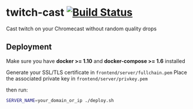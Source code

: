 # twitch-cast [![Build Status](https://travis-ci.org/best-coloc-ever/twitch-cast.svg?branch=master)](https://travis-ci.org/best-coloc-ever/twitch-cast)
Cast twitch on your Chromecast without random quality drops

## Deployment
Make sure you have **docker >= 1.10** and **docker-compose >= 1.6** installed 

Generate your SSL/TLS certificate in `frontend/server/fullchain.pem`
Place the associated private key in `frontend/server/privkey.pem`

then run:
```sh
SERVER_NAME=your_domain_or_ip ./deploy.sh
```
